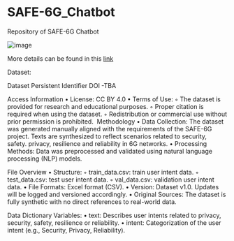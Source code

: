 # SAFE-6G_Chatbot
Repository of SAFE-6G Chatbot

![image](https://github.com/user-attachments/assets/a045aae1-70a0-4f29-b5c2-328e04be5690)


More details can be found in this [link](https://telefonicacorp.sharepoint.com/:p:/r/sites/SAFE-6G-SNS-2023.TMELA/Shared%20Documents/WP3/3.%20Tasks/%CE%A43.5/SAFE-6G_NCSRD_WP3_Chatbot.pptx?d=w299bf271ebd9473690ed9b85a9de2576&csf=1&web=1&e=VN2UjE)



Dataset:
	
Dataset Persistent Identifier
DOI -TBA

Access Information
    • License: CC BY 4.0
    • Terms of Use:
        ◦ The dataset is provided for research and educational purposes.
        ◦ Proper citation is required when using the dataset.
        ◦ Redistribution or commercial use without prior permission is prohibited. 
Methodology
    • Data Collection: The dataset was generated manually aligned with the requirements of the SAFE-6G project. Texts are synthesized to reflect scenarios related to security, safety. privacy, resilience and reliability in 6G networks.
    • Processing Methods: Data was preprocessed and validated using natural language processing (NLP) models.

File Overview
    • Structure:
        ◦ train_data.csv: train user intent data.
        ◦ test_data.csv: test user intent data.
        ◦ val_data.csv: validation user intent data.
    • File Formats: Excel format (CSV).
    • Version: Dataset v1.0. Updates will be logged and versioned accordingly.
    • Original Sources: The dataset is fully synthetic with no direct references to real-world data.

Data Dictionary
Variables:
    • text: Describes user intents related to privacy, security, safety, resilience or reliability.
    • intent: Categorization of the user intent (e.g., Security, Privacy, Reliability).

